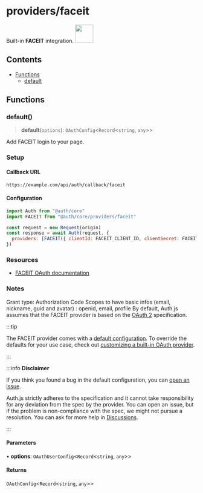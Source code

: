 # providers/faceit

<div style={{backgroundColor: "#000", display: "flex", justifyContent: "space-between", color: "#fff", padding: 16}}>
<span>Built-in <b>FACEIT</b> integration.</span>
<a href="https://faceit.com">
  <img style={{display: "block"}} src="https://authjs.dev/img/providers/faceit.svg" height="48" width="48"/>
</a>
</div>

## Contents

- [Functions](faceit.md#functions)
    - [default](faceit.md#default)

## Functions

### default()

> **default**(`options`): `OAuthConfig`\<`Record`\<`string`, `any`\>\>

Add FACEIT login to your page.

### Setup

#### Callback URL
```
https://example.com/api/auth/callback/faceit
```

#### Configuration
```js
import Auth from "@auth/core"
import FACEIT from "@auth/core/providers/faceit"

const request = new Request(origin)
const response = await Auth(request, {
  providers: [FACEIT({ clientId: FACEIT_CLIENT_ID, clientSecret: FACEIT_CLIENT_SECRET })],
})
```

### Resources

 - [FACEIT OAuth documentation](https://cdn.faceit.com/third_party/docs/FACEIT_Connect_3.0.pdf)

### Notes

Grant type: Authorization Code
Scopes to have basic infos (email, nickname, guid and avatar) : openid, email, profile
By default, Auth.js assumes that the FACEIT provider is
based on the [OAuth 2](https://www.rfc-editor.org/rfc/rfc6749.html) specification.

:::tip

The FACEIT provider comes with a [default configuration](https://github.com/nextauthjs/next-auth/blob/main/packages/core/src/providers/faceit.ts).
To override the defaults for your use case, check out [customizing a built-in OAuth provider](https://authjs.dev/guides/providers/custom-provider#override-default-options).

:::

:::info **Disclaimer**

If you think you found a bug in the default configuration, you can [open an issue](https://authjs.dev/new/provider-issue).

Auth.js strictly adheres to the specification and it cannot take responsibility for any deviation from
the spec by the provider. You can open an issue, but if the problem is non-compliance with the spec,
we might not pursue a resolution. You can ask for more help in [Discussions](https://authjs.dev/new/github-discussions).

:::

#### Parameters

• **options**: `OAuthUserConfig`\<`Record`\<`string`, `any`\>\>

#### Returns

`OAuthConfig`\<`Record`\<`string`, `any`\>\>
